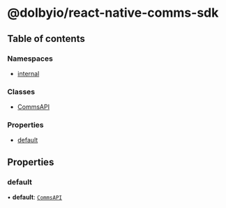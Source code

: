 # @dolbyio/react-native-comms-sdk

## Table of contents

### Namespaces

- [internal](modules/internal.md)

### Classes

- [CommsAPI](classes/CommsAPI.md)

### Properties

- [default](modules.md#default)

## Properties

### default

• **default**: [`CommsAPI`](classes/CommsAPI.md)
